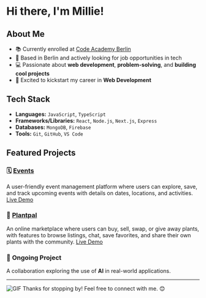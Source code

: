 # Hi there, I'm Millie!

## About Me
- 📚 Currently enrolled at [Code Academy Berlin](https://www.codeacademyberlin.com/courses/web-development)
- 📍 Based in Berlin and actively looking for job opportunities in tech
- 💻 Passionate about **web development**, **problem-solving**, and **building cool projects**
- 🚀 Excited to kickstart my career in **Web Development**

## Tech Stack
- **Languages:** `JavaScript`, `TypeScript`
- **Frameworks/Libraries:** `React`, `Node.js`, `Next.js`, `Express`
- **Databases:** `MongoDB`, `Firebase`
- **Tools:** `Git`, `GitHub`, `VS Code`

## Featured Projects

### 🗓️ [Events](https://github.com/milliemk/project-events)  
A user-friendly event management platform where users can explore, save, and track upcoming events with details on dates, locations, and activities. 
[Live Demo](https://project-events.netlify.app/)

### 🌱 [Plantpal](https://github.com/milliemk/project-plantpal) 
An online marketplace where users can buy, sell, swap, or give away plants, with features to browse listings, chat, save favorites, and share their own plants with the community. 
[Live Demo](https://project-plantpal.vercel.app/)

### 🤝  **Ongoing Project**  
A collaboration exploring the use of **AI** in real-world applications. 

---

![GIF](https://giphy.com/gifs/fomoduck-duck-fomo-forever-squad-HzPtbOKyBoBFsK4hyc)
Thanks for stopping by! Feel free to connect with me. 😊

